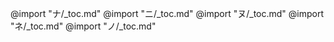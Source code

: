 @import "ナ/_toc.md"
@import "ニ/_toc.md"
@import "ヌ/_toc.md"
@import "ネ/_toc.md"
@import "ノ/_toc.md"
